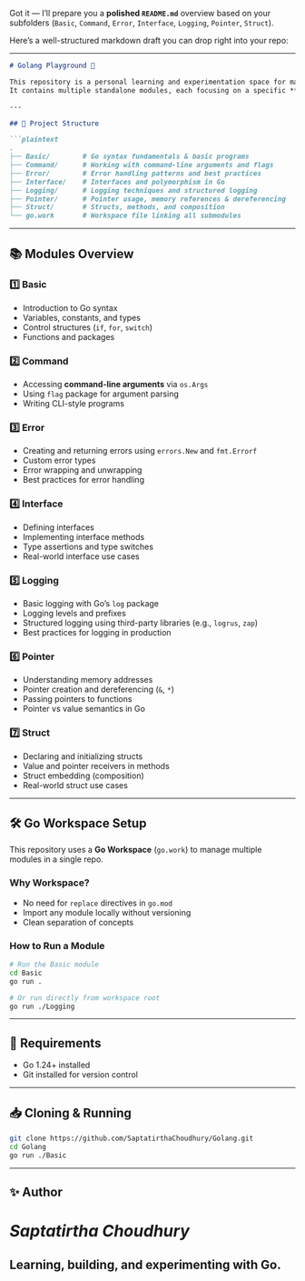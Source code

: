 Got it — I’ll prepare you a **polished `README.md`** overview based on your subfolders (`Basic`, `Command`, `Error`, `Interface`, `Logging`, `Pointer`, `Struct`).

Here’s a well-structured markdown draft you can drop right into your repo:

---

````markdown
# Golang Playground 🚀

This repository is a personal learning and experimentation space for mastering **Go (Golang)**.  
It contains multiple standalone modules, each focusing on a specific **Go language concept**, organized for clarity and easy navigation.

---

## 📂 Project Structure

```plaintext
.
├── Basic/        # Go syntax fundamentals & basic programs
├── Command/      # Working with command-line arguments and flags
├── Error/        # Error handling patterns and best practices
├── Interface/    # Interfaces and polymorphism in Go
├── Logging/      # Logging techniques and structured logging
├── Pointer/      # Pointer usage, memory references & dereferencing
├── Struct/       # Structs, methods, and composition
└── go.work       # Workspace file linking all submodules
````

---

## 📚 Modules Overview

### 1️⃣ Basic

* Introduction to Go syntax
* Variables, constants, and types
* Control structures (`if`, `for`, `switch`)
* Functions and packages

### 2️⃣ Command

* Accessing **command-line arguments** via `os.Args`
* Using `flag` package for argument parsing
* Writing CLI-style programs

### 3️⃣ Error

* Creating and returning errors using `errors.New` and `fmt.Errorf`
* Custom error types
* Error wrapping and unwrapping
* Best practices for error handling

### 4️⃣ Interface

* Defining interfaces
* Implementing interface methods
* Type assertions and type switches
* Real-world interface use cases

### 5️⃣ Logging

* Basic logging with Go’s `log` package
* Logging levels and prefixes
* Structured logging using third-party libraries (e.g., `logrus`, `zap`)
* Best practices for logging in production

### 6️⃣ Pointer

* Understanding memory addresses
* Pointer creation and dereferencing (`&`, `*`)
* Passing pointers to functions
* Pointer vs value semantics in Go

### 7️⃣ Struct

* Declaring and initializing structs
* Value and pointer receivers in methods
* Struct embedding (composition)
* Real-world struct use cases

---

## 🛠 Go Workspace Setup

This repository uses a **Go Workspace** (`go.work`) to manage multiple modules in a single repo.

### Why Workspace?

* No need for `replace` directives in `go.mod`
* Import any module locally without versioning
* Clean separation of concepts

### How to Run a Module

```bash
# Run the Basic module
cd Basic
go run .

# Or run directly from workspace root
go run ./Logging
```

---

## 📌 Requirements

* Go 1.24+ installed
* Git installed for version control

---

## 📥 Cloning & Running

```bash
git clone https://github.com/SaptatirthaChoudhury/Golang.git
cd Golang
go run ./Basic
```

---

## ✨ Author

# *Saptatirtha Choudhury*
## Learning, building, and experimenting with Go.

